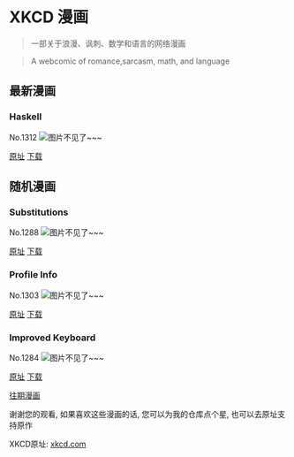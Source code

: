 # XKCD 漫画


> 一部关于浪漫、讽刺、数学和语言的网络漫画

> A webcomic of romance,sarcasm, math, and language


## 最新漫画
### Haskell
No.1312
![图片不见了~~~](https://imgs.xkcd.com/comics/haskell.png)

[原址](https://xkcd.com//1312) [下载](https://imgs.xkcd.com/comics/haskell.png)



## 随机漫画
### Substitutions
No.1288
![图片不见了~~~](https://imgs.xkcd.com/comics/substitutions.png)

[原址](https://xkcd.com//1288) [下载](https://imgs.xkcd.com/comics/substitutions.png)



### Profile Info
No.1303
![图片不见了~~~](https://imgs.xkcd.com/comics/profile_info.png)

[原址](https://xkcd.com//1303) [下载](https://imgs.xkcd.com/comics/profile_info.png)



### Improved Keyboard
No.1284
![图片不见了~~~](https://imgs.xkcd.com/comics/improved_keyboard.png)

[原址](https://xkcd.com//1284) [下载](https://imgs.xkcd.com/comics/improved_keyboard.png)



[往期漫画](image/)

谢谢您的观看, 如果喜欢这些漫画的话, 
您可以为我的仓库点个星, 也可以去原址支持原作

XKCD原址: [xkcd.com](https://xkcd.com)

